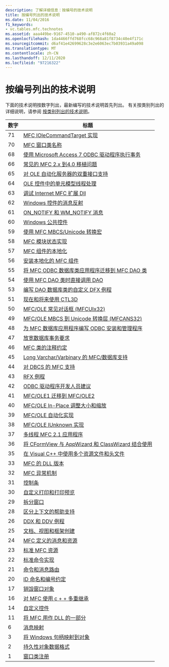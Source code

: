 ```yaml
---
description: 了解详细信息：按编号的技术说明
title: 按编号列出的技术说明
ms.date: 11/04/2016
f1_keywords:
- vc.tables.mfc.technotes
ms.assetid: aaa449be-9167-4510-a490-af872c4f60a2
ms.openlocfilehash: 1da4466ffd768fcc68c968a81f8734c40e4f171c
ms.sourcegitcommit: d6af41e42699628c3e2e6063ec7b03931a49a098
ms.translationtype: MT
ms.contentlocale: zh-CN
ms.lasthandoff: 12/11/2020
ms.locfileid: "97216322"
---
```

# <a name="technical-notes-by-number"></a>按编号列出的技术说明

下面的技术说明按数字列出，最新编写的技术说明首先列出。 有关按类别列出的详细说明，请参阅 [按类别列出的技术说明](../mfc/technical-notes-by-category.md)。

|数字|标题|
|------------|-----------|
|71|[MFC IOleCommandTarget 实现](../mfc/tn071-mfc-iolecommandtarget-implementation.md)|
|70|[MFC 窗口类名称](../mfc/tn070-mfc-window-class-names.md)|
|68|[使用 Microsoft Access 7 ODBC 驱动程序执行事务](../mfc/tn068-performing-transactions-with-the-microsoft-access-7-odbc-driver.md)|
|66|[常见的 MFC 2.x 到4.0 移植问题](../mfc/tn066-common-mfc-3-x-to-4-0-porting-issues.md)|
|65|[对 OLE 自动化服务器的双重接口支持](../mfc/tn065-dual-interface-support-for-ole-automation-servers.md)|
|64|[OLE 控件中的单元模型线程处理](../mfc/tn064-apartment-model-threading-in-activex-controls.md)|
|63|[调试 Internet MFC 扩展 Dll](../mfc/tn063-debugging-internet-extension-dlls.md)|
|62|[Windows 控件的消息反射](../mfc/tn062-message-reflection-for-windows-controls.md)|
|61|[ON_NOTIFY 和 WM_NOTIFY 消息](../mfc/tn061-on-notify-and-wm-notify-messages.md)|
|60|[Windows 公共控件](../mfc/tn060-the-new-windows-common-controls.md)|
|59|[使用 MFC MBCS/Unicode 转换宏](../mfc/tn059-using-mfc-mbcs-unicode-conversion-macros.md)|
|58|[MFC 模块状态实现](../mfc/tn058-mfc-module-state-implementation.md)|
|57|[MFC 组件的本地化](../mfc/tn057-localization-of-mfc-components.md)|
|56|[安装本地化的 MFC 组件](../mfc/tn056-installation-of-localized-mfc-components.md)|
|55|[将 MFC ODBC 数据库类应用程序迁移到 MFC DAO 类](../mfc/tn055-migrating-mfc-odbc-database-class-applications-to-mfc-dao-classes.md)|
|54|[使用 MFC DAO 类时直接调用 DAO](../mfc/tn054-calling-dao-directly-while-using-mfc-dao-classes.md)|
|53|[编写 DAO 数据库类的自定义 DFX 例程](../mfc/tn053-custom-dfx-routines-for-dao-database-classes.md)|
|51|[现在和将来使用 CTL3D](../mfc/tn051-using-ctl3d-now-and-in-the-future.md)|
|50|[MFC/OLE 常见对话框 (MFCUIx32) ](../mfc/tn050-mfc-ole-common-dialogs-mfcuix32.md)|
|49|[MFC/OLE MBCS 到 Unicode 转换层 (MFCANS32) ](../mfc/tn049-mfc-ole-mbcs-to-unicode-translation-layer-mfcans32.md)|
|48|[为 MFC 数据库应用程序编写 ODBC 安装和管理程序](../mfc/tn048-writing-odbc-setup-and-administration-programs.md)|
|47|[放宽数据库事务要求](../mfc/tn047-relaxing-database-transaction-requirements.md)|
|46|[MFC 类的注释约定](../mfc/tn046-commenting-conventions-for-the-mfc-classes.md)|
|45|[Long Varchar/Varbinary 的 MFC/数据库支持](../mfc/tn045-mfc-database-support-for-long-varchar-varbinary.md)|
|44|[对 DBCS 的 MFC 支持](../mfc/tn044-mfc-support-for-dbcs.md)|
|43|[RFX 例程](../mfc/tn043-rfx-routines.md)|
|42|[ODBC 驱动程序开发人员建议](../mfc/tn042-odbc-driver-developer-recommendations.md)|
|41|[MFC/OLE1 迁移到 MFC/OLE2](../mfc/tn041-mfc-ole1-migration-to-mfc-ole-2.md)|
|40|[MFC/OLE In-Place 调整大小和缩放](../mfc/tn040-mfc-ole-in-place-resizing-and-zooming.md)|
|39|[MFC/OLE 自动化实现](../mfc/tn039-mfc-ole-automation-implementation.md)|
|38|[MFC/OLE IUnknown 实现](../mfc/tn038-mfc-ole-iunknown-implementation.md)|
|37|[多线程 MFC 2.1 应用程序](../mfc/tn037-multithreaded-mfc-2-1-applications.md)|
|36|[将 CFormView 与 AppWizard 和 ClassWizard 结合使用](../mfc/tn036-using-cformview-with-appwizard-and-classwizard.md)|
|35|[在 Visual C++ 中使用多个资源文件和头文件](../mfc/tn035-using-multiple-resource-files-and-header-files-with-visual-cpp.md)|
|33|[MFC 的 DLL 版本](../mfc/tn033-dll-version-of-mfc.md)|
|32|[MFC 异常机制](../mfc/tn032-mfc-exception-mechanism.md)|
|31|[控制条](../mfc/tn031-control-bars.md)|
|30|[自定义打印和打印预览](../mfc/tn030-customizing-printing-and-print-preview.md)|
|29|[拆分窗口](../mfc/tn029-splitter-windows.md)|
|28|[区分上下文的帮助支持](../mfc/tn028-context-sensitive-help-support.md)|
|26|[DDX 和 DDV 例程](../mfc/tn026-ddx-and-ddv-routines.md)|
|25|[文档、视图和框架创建](../mfc/tn025-document-view-and-frame-creation.md)|
|24|[MFC 定义的消息和资源](../mfc/tn024-mfc-defined-messages-and-resources.md)|
|23|[标准 MFC 资源](../mfc/tn023-standard-mfc-resources.md)|
|22|[标准命令实现](../mfc/tn022-standard-commands-implementation.md)|
|21|[命令和消息路由](../mfc/tn021-command-and-message-routing.md)|
|20|[ID 命名和编号约定](../mfc/tn020-id-naming-and-numbering-conventions.md)|
|17|[销毁窗口对象](../mfc/tn017-destroying-window-objects.md)|
|16|[对 MFC 使用 c + + 多重继承](../mfc/tn016-using-cpp-multiple-inheritance-with-mfc.md)|
|14|[自定义控件](../mfc/tn014-custom-controls.md)|
|11|[将 MFC 用作 DLL 的一部分](../mfc/tn011-using-mfc-as-part-of-a-dll.md)|
|6|[消息映射](../mfc/tn006-message-maps.md)|
|3|[将 Windows 句柄映射到对象](../mfc/tn003-mapping-of-windows-handles-to-objects.md)|
|2|[持久性对象数据格式](../mfc/tn002-persistent-object-data-format.md)|
|1|[窗口类注册](../mfc/tn001-window-class-registration.md)
